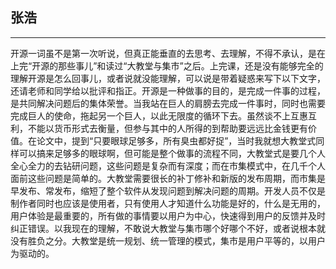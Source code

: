 ## 张浩 ##
----------
开源一词虽不是第一次听说，但真正能垂直的去思考、去理解，不得不承认，是在上完“开源的那些事儿”和读过“大教堂与集市”之后。上完课，还是没有能够完全的理解开源是怎么回事儿，或者说就没能理解，可以说是带着疑惑来写下以下文字，还请老师和同学给以批评和指正。开源是一种做事的目的，是完成一件事的过程，是共同解决问题后的集体荣誉。当我站在巨人的肩膀去完成一件事时，同时也需要完成巨人的使命，拖起另一个巨人，以此无限度的循环下去。虽然谈不上互惠互利，不能以货币形式去衡量，但参与其中的人所得的到帮助要远远比金钱更有价值。在论文中，提到“只要眼球足够多，所有臭虫都好捉”，当时我就想大教堂式同样可以搞来足够多的眼球啊，但可能是整个做事的流程不同，大教堂式是要几个人全心全力的去钻研问题，这些问题是复杂而有深度；而在市集模式中，在几千个人面前这些问题是简单的。大教堂需要很长的补丁修补和新版的发布周期，而市集是早发布、常发布，缩短了整个软件从发现问题到解决问题的周期。开发人员不仅是制作者同时也应该是使用者，只有使用人才知道什么功能是好的，什么是无用的，用户体验是最重要的，所有做的事情要以用户为中心，快速得到用户的反馈并及时纠正错误。以我现在的理解，不敢说大教堂与集市哪个好哪个不好，或者说根本就没有胜负之分。大教堂是统一规划、统一管理的模式，集市是用户平等的，以用户为驱动的。
